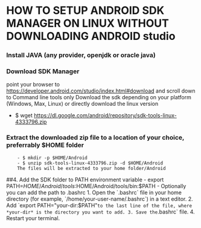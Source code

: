 # HOW TO SETUP ANDROID SDK MANAGER ON LINUX WITHOUT DOWNLOADING ANDROID studio


### Install JAVA (any provider, openjdk or oracle java)

### Download SDK Manager 
point your browser to https://developer.android.com/studio/index.html#download and scroll down to Command line tools only Download the sdk depending on your platform (Windows, Max, Linux) or directly download the linux version

   - $ wget https://dl.google.com/android/repository/sdk-tools-linux-4333796.zip

### Extract the downloaded zip file to a location of your choice, preferrably $HOME folder
        - $ mkdir -p $HOME/Android
        - $ unzip sdk-tools-linux-4333796.zip -d $HOME/Android
        The files will be extracted to your home folder/Android

##4. Add the SDK folder to PATH environment variable
     - export PATH=$HOME/Android/tools:$HOME/Android/tools/bin:$PATH        
     - Optionally you can add the path to .bashrc
     1. Open the `.bashrc` file in your home directory (for example, `/home/your-user-name/.bashrc`) in a text editor.
     2. Add `export PATH="your-dir:$PATH"` to the last line of the file, where *your-dir* is the directory you want to add.
     3. Save the `.bashrc` file.
     4. Restart your terminal.